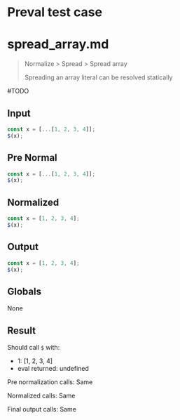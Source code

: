 # Preval test case

# spread_array.md

> Normalize > Spread > Spread array
>
> Spreading an array literal can be resolved statically

#TODO

## Input

`````js filename=intro
const x = [...[1, 2, 3, 4]];
$(x);
`````

## Pre Normal

`````js filename=intro
const x = [...[1, 2, 3, 4]];
$(x);
`````

## Normalized

`````js filename=intro
const x = [1, 2, 3, 4];
$(x);
`````

## Output

`````js filename=intro
const x = [1, 2, 3, 4];
$(x);
`````

## Globals

None

## Result

Should call `$` with:
 - 1: [1, 2, 3, 4]
 - eval returned: undefined

Pre normalization calls: Same

Normalized calls: Same

Final output calls: Same
